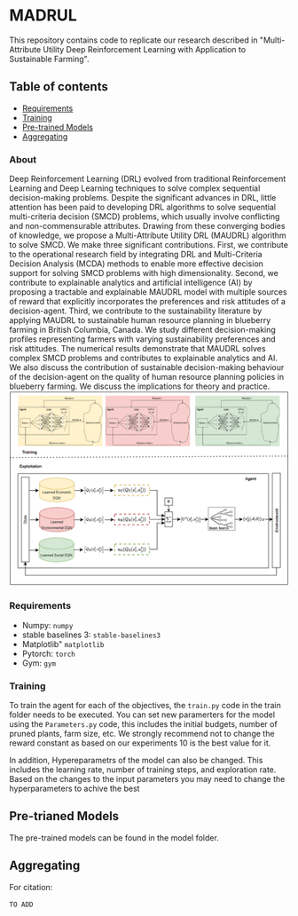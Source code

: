 # MADRUL
This repository contains code to replicate our research described in 
"Multi-Attribute Utility Deep Reinforcement Learning
with Application to Sustainable Farming". 
## Table of contents

  * [Requirements](#requirements)
  * [Training](#training)
  * [Pre-trained Models](#pre-trianed-models)
  * [Aggregating](#aggregating)

### About 
Deep Reinforcement Learning (DRL) evolved from traditional Reinforcement Learning and Deep
Learning techniques to solve complex sequential decision-making problems. Despite the significant advances
in DRL, little attention has been paid to developing DRL algorithms to solve sequential multi-criteria decision
(SMCD) problems, which usually involve conflicting and non-commensurable attributes. Drawing from these
converging bodies of knowledge, we propose a Multi-Attribute Utility DRL (MAUDRL) algorithm to solve
SMCD. We make three significant contributions. First, we contribute to the operational research field by
integrating DRL and Multi-Criteria Decision Analysis (MCDA) methods to enable more effective decision
support for solving SMCD problems with high dimensionality. Second, we contribute to explainable analytics
and artificial intelligence (AI) by proposing a tractable and explainable MAUDRL model with multiple
sources of reward that explicitly incorporates the preferences and risk attitudes of a decision-agent. Third,
we contribute to the sustainability literature by applying MAUDRL to sustainable human resource planning
in blueberry farming in British Columbia, Canada. We study different decision-making profiles representing
farmers with varying sustainability preferences and risk attitudes. The numerical results demonstrate that
MAUDRL solves complex SMCD problems and contributes to explainable analytics and AI. We also discuss
the contribution of sustainable decision-making behaviour of the decision-agent on the quality of human
resource planning policies in blueberry farming. We discuss the implications for theory and practice.
![alt text](img/1.png)

### Requirements

* Numpy: `numpy` 
* stable baselines 3: `stable-baselines3` 
* Matplotlib" `matplotlib`
* Pytorch: `torch`
* Gym: `gym`

### Training
To train the agent for each of the objectives, the `train.py` code in the train folder needs to be executed.
You can set new paramerters for the model using the `Parameters.py` code, this includes the initial budgets, number of pruned plants, 
farm size, etc. We strongly recommend not to change the reward constant as based on our experiments 10 is the best value for it.

In addition, Hypereparametrs of the model can also be changed. This includes the learning rate, number of training steps, and exploration rate.
Based on the changes to the input parameters you may need to change the hyperparameters to achive the best 



## Pre-trianed Models
The pre-trained models can be found in the model folder. 

## Aggregating


For citation:
```angular2html
TO ADD
```
